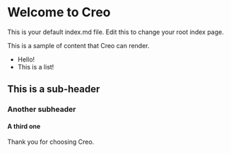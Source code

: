 
# Welcome to Creo

This is your default index.md file. Edit this to change your root index page.

This is a sample of content that Creo can render.

* Hello!
* This is a list!

## This is a sub-header
### Another subheader
#### A third one

Thank you for choosing Creo.

